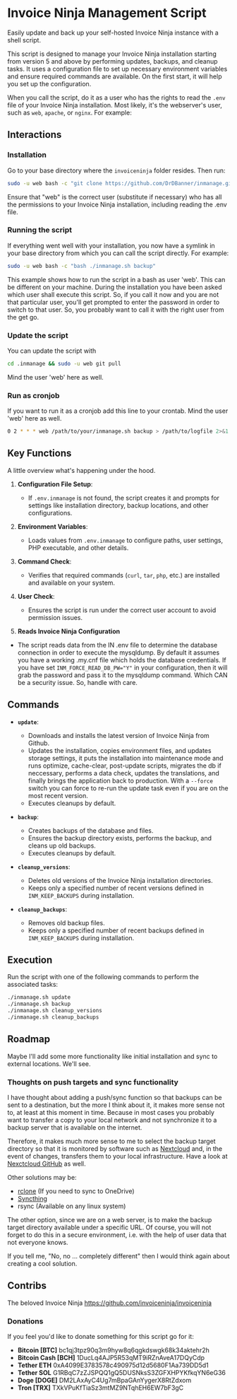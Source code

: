 # Invoice Ninja Management Script

Easily update and back up your self-hosted Invoice Ninja instance with a shell script.

This script is designed to manage your Invoice Ninja installation starting from version 5 and above by performing updates, backups, and cleanup tasks. It uses a configuration file to set up necessary environment variables and ensure required commands are available. On the first start, it will help you set up the configuration.

When you call the script, do it as a user who has the rights to read the `.env` file of your Invoice Ninja installation. Most likely, it's the webserver's user, such as `web`, `apache`, or `nginx`. For example:

## Interactions

### Installation

Go to your base directory where the `invoiceninja` folder resides. Then run:

```bash
sudo -u web bash -c "git clone https://github.com/DrDBanner/inmanage.git .inmanage && chmod +x .inmanage/inmanage.sh && bash .inmanage/inmanage.sh"
```

Ensure that "web" is the correct user (substitute if necessary) who has all the permissions to your Invoice Ninja installation, including reading the .env file.

### Running the script

If everything went well with your installation, you now have a symlink in your base directory from which you can call the script directly. For example:

```bash
sudo -u web bash -c "bash ./inmanage.sh backup"
```

This example shows how to run the script in a bash as user 'web'. This can be different on your machine. During the installation you have been asked which user shall execute this script. So, if you call it now and you are not that particular user, you'll get prompted to enter the password in order to switch to that user. So, you probably want to call it with the right user from the get go.

### Update the script

You can update the script with

```bash
cd .inmanage && sudo -u web git pull
```

Mind the user 'web' here as well.

### Run as cronjob

If you want to run it as a cronjob add this line to your crontab. Mind the user 'web' here as well.

```bash
0 2 * * * web /path/to/your/inmanage.sh backup > /path/to/logfile 2>&1
```

## Key Functions

A little overview what's happening under the hood.

1. **Configuration File Setup**:

   - If `.env.inmanage` is not found, the script creates it and prompts for settings like installation directory, backup locations, and other configurations.

2. **Environment Variables**:

   - Loads values from `.env.inmanage` to configure paths, user settings, PHP executable, and other details.

3. **Command Check**:

   - Verifies that required commands (`curl`, `tar`, `php`, etc.) are installed and available on your system.

4. **User Check**:

   - Ensures the script is run under the correct user account to avoid permission issues.

5. **Reads Invoice Ninja Configuration**

- The script reads data from the IN .env file to determine the database connection in order to execute the mysqldump. By default it assumes you have a working .my.cnf file which holds the database credentials. If you have set `INM_FORCE_READ_DB_PW="Y"` in your configuration, then it will grab the password and pass it to the mysqldump command. Which CAN be a security issue. So, handle with care.

## Commands

- **`update`**:

  - Downloads and installs the latest version of Invoice Ninja from Github.
  - Updates the installation, copies environment files, and updates storage settings, it puts the installation into maintenance mode and runs optimize, cache-clear, post-update scripts, migrates the db if neccessary, performs a data check, updates the translations, and finally brings the application back to production. With a `--force` switch you can force to re-run the update task even if you are on the most recent version.
  - Executes cleanups by default.

- **`backup`**:

  - Creates backups of the database and files.
  - Ensures the backup directory exists, performs the backup, and cleans up old backups.
  - Executes cleanups by default.

- **`cleanup_versions`**:

  - Deletes old versions of the Invoice Ninja installation directories.
  - Keeps only a specified number of recent versions defined in `INM_KEEP_BACKUPS` during installation.

- **`cleanup_backups`**:
  - Removes old backup files.
  - Keeps only a specified number of recent backups defined in `INM_KEEP_BACKUPS` during installation.

## Execution

Run the script with one of the following commands to perform the associated tasks:

```bash
./inmanage.sh update
./inmanage.sh backup
./inmanage.sh cleanup_versions
./inmanage.sh cleanup_backups
```

## Roadmap

Maybe I'll add some more functionality like initial installation and sync to external locations. We'll see.

### Thoughts on push targets and sync functionality

I have thought about adding a push/sync function so that backups can be sent to a destination, but the more I think about it, it makes more sense not to, at least at this moment in time. Because in most cases you probably want to transfer a copy to your local network and not synchronize it to a backup server that is available on the internet. 

Therefore, it makes much more sense to me to select the backup target directory so that it is monitored by software such as [Nextcloud](https://nextcloud.com/) and, in the event of changes, transfers them to your local infrastructure. Have a look at [Nexctcloud GitHub](https://github.com/nextcloud) as well.

Other solutions may be:

- [rclone](https://rclone.org) (If you need to sync to OneDrive)
- [Syncthing](https://syncthing.net) 
- rsync (Available on any linux system)

The other option, since we are on a web server, is to make the backup target directory available under a specific URL. Of course, you will not forget to do this in a secure environment, i.e. with the help of user data that not everyone knows.

If you tell me, "No, no ... completely different" then I would think again about creating a cool solution.

## Contribs

The beloved Invoice Ninja
https://github.com/invoiceninja/invoiceninja

### Donations

If you feel you'd like to donate something for this script go for it:

- **Bitcoin [BTC]** bc1qj3tpz90q3m9hyw8q6qgkdswgk68k34aktehr2h
- **Bitcoin Cash [BCH]** 1DucLq4AJP5R53qMT9iRZnAveA17DQyCdp
- **Tether ETH** 0xA4099E3783578c490975d12d5680F1Aa739DD5d1
- **Tether SOL** G1RBqC7zZJSPQQ1gQ5DUSNksS3ZGFXHPYKfkqYN6eG36
- **Doge [DOGE]** DM2LAxAyC4Ug7mBpaGAnYygerX8RtZdxom
- **Tron [TRX]** TXkVPuKfTiaSz3mtMZ9NTqhEH6EW7bF3gC
